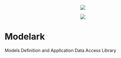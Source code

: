 <p align="center">
  <a href="https://codecov.io/gh/librark/modelark">
    <img src="https://codecov.io/gh/librark/modelark/graph/badge.svg?token=10xe8G0yN9"/>
  </a>
</p>
<p align="center">
  <a href="https://codecov.io/gh/librark/modelark">
    <img src="https://codecov.io/gh/librark/modelark/graphs/sunburst.svg?token=10xe8G0yN9"/>
  </a>
</p>

# Modelark

Models Definition and Application Data Access Library
